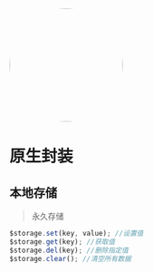 <img class="lyb" src="https://avatars.githubusercontent.com/u/55472948?v=4" style="width:200px;margin:0 auto;border-radius:50%" />

# 原生封装

## 本地存储

> 永久存储
```js
$storage.set(key, value); //设置值
$storage.get(key); //获取值
$storage.del(key); //删除指定值
$storage.clear(); //清空所有数据
```
